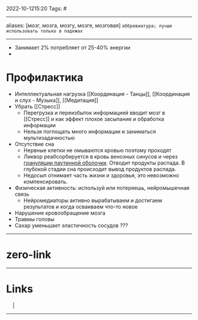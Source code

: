 2022-10-1215:20
Tags: #

---
aliases: [мозг, мозга, мозгу, мозге, мозговая] `аббревиатура; лучше использовать только в падежах`

---
- Занимает 2% потребляет от 25-40% энергии
- 


# Профилактика
- Интеллектуальная нагрузка [[Координация - Танцы]], [[Координация и слух - Музыка]], [[Медитация]]
- Убрать [[Стресс]]
	- Перегрузка и переизбыток информацией вводит мозг в  [[Стресс]] и как эффект плохое засыпание и обработка информации
	- Нельзя поглощать много информации и заниматься мультизадачностью
- Отсутствие сна
	- Нервные клетки не омываются кровью поэтому проходят 
	- Ликвор реабсорбируется в кровь венозных синусов и через [грануляции паутинной оболочки](https://ru.wikipedia.org/wiki/%D0%93%D1%80%D0%B0%D0%BD%D1%83%D0%BB%D1%8F%D1%86%D0%B8%D0%B8_%D0%BF%D0%B0%D1%83%D1%82%D0%B8%D0%BD%D0%BD%D0%BE%D0%B9_%D0%BE%D0%B1%D0%BE%D0%BB%D0%BE%D1%87%D0%BA%D0%B8 "Грануляции паутинной оболочки"). Отводит продукты распада. В глубокой стадии сна происходит вывод продуктов распада. 
	- Недосып отнимает часть жизни и здоровья, это невозможно компенсировать.
- Физическая активность: используй или потеряешь, нейромышечная связь
	- Нейромедиаторы активно вырабатываем и достигаем результатов и когда осваиваем что-то новое
- Нарушение кровообращение мозга
- Травмы головы
- Сахар уменьшает эластичность сосудов ??? 



---
# zero-link


---
# Links
 &emsp; | &emsp; 


---